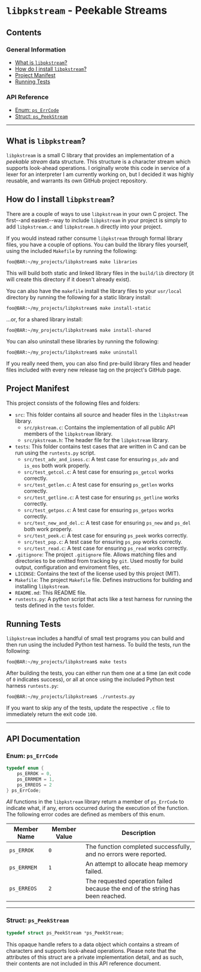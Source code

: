 # `libpkstream` - Peekable Streams

## Contents

### General Information

- [What is `libpkstream`?](#what-is-libpkstream)
- [How do I install `libpkstream`?](#how-do-i-install-libpkstream)
- [Project Manifest](#project-manifest)
- [Running Tests](#running-tests)

### API Reference

- [Enum: `ps_ErrCode`](#enum-pserrcode)
- [Struct: `ps_PeekStream`](#struct-pspeekstream)
---

## What is `libpkstream`?

`libpkstream` is a small C library that provides an implementation of a _peekable stream_ data structure. This structure is a character stream which supports look-ahead operations. I originally wrote this code in service of a lexer for an interpreter I am currently working on, but I decided it was highly reusable, and warrants its own GitHub project repository.

## How do I install `libpkstream`?

There are a couple of ways to use `libpkstream` in your own C project. The first--and easiest--way to include `libpkstream` in your project is simply to add `libpkstream.c` and `libpkstream.h` directly into your project.

If you would instead rather consume `libpkstream` through formal library files, you have a couple of options. You can build the library files yourself, using the included `Makefile` by running the following:

```console
foo@BAR:~/my_projects/libpkstream$ make libraries 
```

This will build both static and linked library files in the `build/lib` directory (it will create this directory if it doesn't already exist).

You can also have the `makefile` install the library files to your `usr/local` directory by running the following for a static library install:

```console
foo@BAR:~/my_projects/libpkstream$ make install-static
```
...or, for a shared library install:

```console
foo@BAR:~/my_projects/libpkstream$ make install-shared
```

You can also uninstall these libraries by running the following:

```console
foo@BAR:~/my_projects/libpkstream$ make uninstall
```

If you really need them, you can also find pre-build library files and header files included with every new release tag on the project's GitHub page.

## Project Manifest

This project consists of the following files and folders:

- `src`: This folder contains all source and header files in the `libpkstream` library.
    - `src/pkstream.c`: Contains the implementation of all public API members of the `libpkstream` library.
    - `src/pkstream.h`: The header file for the `libpkstream` library.
- `tests`: This folder contains test cases that are written in C and can be run using the `runtests.py` script.
    - `src/test_adv_and_iseos.c`: A test case for ensuring `ps_adv` and `is_eos` both work properly.
    - `src/test_getcol.c`: A test case for ensuring `ps_getcol` works correctly.
    - `src/test_getlen.c`: A test case for ensuring `ps_getlen` works correctly.
    - `src/test_getline.c`: A test case for ensuring `ps_getline` works correctly.
    - `src/test_getpos.c`: A test case for ensuring `ps_getpos` works correctly.
    - `src/test_new_and_del.c`: A test case for ensuring `ps_new` and `ps_del` both work properly.
    - `src/test_peek.c`: A test case for ensuring `ps_peek` works correctly.
    - `src/test_pop.c`: A test case for ensuring `ps_pop` works correctly.
    - `src/test_read.c`: A test case for ensuring `ps_read` works correctly.
- `.gitignore`: The project `.gitignore` file. Allows matching files and directories to be omitted from tracking by `git`. Used mostly for build output, configuration and enviroment files, etc.
- `LICENSE`: Contains the text of the license used by this project (MIT).
- `Makefile`: The project `Makefile` file. Defines instructions for building and installing `libpkstream`.
- `README.md`: This README file.
- `runtests.py`: A python script that acts like a test harness for running the tests defined in the `tests` folder.

## Running Tests

`libpkstream` includes a handful of small test programs you can build and then run using the included Python test harness. To build the tests, run the following:

```console
foo@BAR:~/my_projects/libpkstream$ make tests
```

After building the tests, you can either run them one at a time (an exit code of `0` indicates success), or all at once using the included Python test harness `runtests.py`:

```console
foo@BAR:~/my_projects/libpkstream$ ./runtests.py
```

If you want to skip any of the tests, update the respective `.c` file to immediately return the exit code `100`.

---

## API Documentation

### Enum: `ps_ErrCode`

```c
typedef enum {
    ps_ERROK = 0,
    ps_ERRMEM = 1,
    ps_ERREOS = 2
} ps_ErrCode;
```

_All_ functions in the `libpkstream` library return a member of `ps_ErrCode` to indicate what, if any, errors occurred during the execution of the function. The following error codes are defined as members of this enum.

| Member Name | Member Value | Description |
|---|---|---|
| `ps_ERROK` | `0` | The function completed successfully, and no errors were reported. |
| `ps_ERRMEM` | `1` | An attempt to allocate heap memory failed. |
| `ps_ERREOS` | `2` | The requested operation failed because the end of the string has been reached. |

---

### Struct: `ps_PeekStream`

```c
typedef struct ps_PeekStream *ps_PeekStream;
```

This opaque handle refers to a data object which contains a stream of characters and supports look-ahead operations. Please note that the attributes of this struct are a private implementation detail, and as such, their contents are not included in this API reference document.